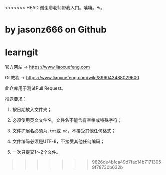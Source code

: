 <<<<<<< HEAD
谢谢廖老师带我入门。嘻嘻。☕。

by jasonz666 on Github
=======
# learngit

官方网站 → https://www.liaoxuefeng.com

Git教程 → https://www.liaoxuefeng.com/wiki/896043488029600

此仓库用于测试Pull Request。

推送要求：

1. 按日期放入文件夹；

2. 必须使用英文文件名，文件名不能含有空格或特殊字符；

3. 文件扩展名必须为`.txt`或`.md`，不接受其他任何格式；

4. 文件编码必须是UTF-8，不接受其他任何编码；

5. 一次只提交1～2个文件。
>>>>>>> 9826de4bfca49d7fac14b71713059f78730b632b
